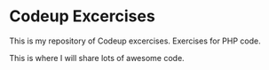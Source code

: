 # Codeup Excercises

This is my repository of Codeup excercises. Exercises for PHP code.

This is where I will share lots of awesome code.